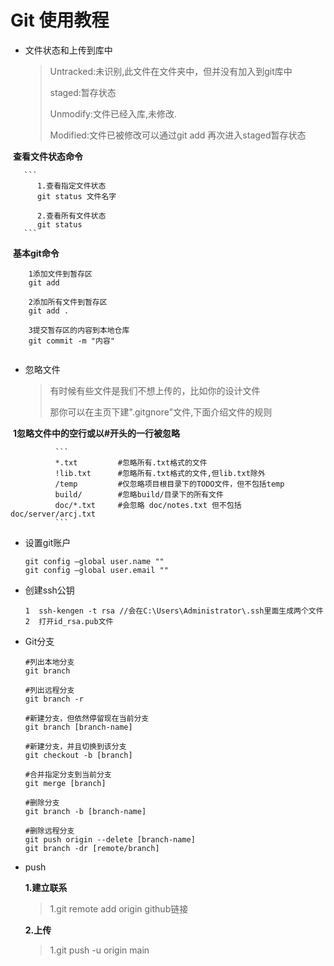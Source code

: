 # Git 使用教程

+ 文件状态和上传到库中

  > Untracked:未识别,此文件在文件夹中，但并没有加入到git库中
  >
  > staged:暂存状态
  >
  > Unmodify:文件已经入库,未修改.
  >
  > Modified:文件已被修改可以通过git add 再次进入staged暂存状态

​       **查看文件状态命令**

       ```
          1.查看指定文件状态
          git status 文件名字
          
          2.查看所有文件状态
          git status
       ```

​       **基本git命令**

```
    1添加文件到暂存区
    git add 
    
    2添加所有文件到暂存区
    git add . 
    
    3提交暂存区的内容到本地仓库
    git commit -m "内容"
    
```

+ 忽略文件

  > 有时候有些文件是我们不想上传的，比如你的设计文件
  >
  > 那你可以在主页下建".gitgnore"文件,下面介绍文件的规则

​             **1忽略文件中的空行或以#开头的一行被忽略**

              ```
              *.txt         #忽略所有.txt格式的文件
              !lib.txt      #忽略所有.txt格式的文件,但lib.txt除外
              /temp         #仅忽略项目根目录下的TODO文件，但不包括temp
              build/        #忽略build/目录下的所有文件
              doc/*.txt     #会忽略 doc/notes.txt 但不包括doc/server/arcj.txt
              ```

+ 设置git账户
  ```
  git config –global user.name ""
  git config –global user.email ""
  ```

+ 创建ssh公钥

  ```
  1  ssh-kengen -t rsa //会在C:\Users\Administrator\.ssh里面生成两个文件
  2  打开id_rsa.pub文件
  ```

+ Git分支

  ```
  #列出本地分支
  git branch 
  
  #列出远程分支
  git branch -r 
  
  #新建分支，但依然停留现在当前分支
  git branch [branch-name] 
  
  #新建分支，并且切换到该分支
  git checkout -b [branch] 
  
  #合并指定分支到当前分支
  git merge [branch] 
  
  #删除分支
  git branch -b [branch-name] 
  
  #删除远程分支
  git push origin --delete [branch-name]
  git branch -dr [remote/branch]
  ```


+ push

  **1.建立联系**

  > 1.git remote add origin github链接

  **2.上传**
  >1.git push -u origin main

